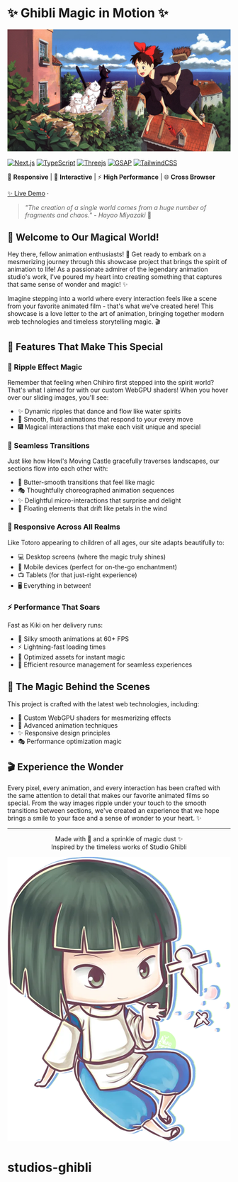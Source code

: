 # ✨ Ghibli Magic in Motion ✨

![Ghibli Inspired](/public//img/banner.webp)

<div>

[![Next.js](https://img.shields.io/badge/Next.js-15-black?style=for-the-badge&logo=next.js)](https://nextjs.org/)
[![TypeScript](https://img.shields.io/badge/TypeScript-5.0-blue?style=for-the-badge&logo=typescript)](https://www.typescriptlang.org/)
[![Threejs](https://img.shields.io/badge/Three.js-0.173.0-black?style=for-the-badge&logo=three.js)](https://threejs.org/docs/)
[![GSAP](https://img.shields.io/badge/GSAP-3.12.7-ff69b4?style=for-the-badge&logo=gsap)](https://gsap.com/)
[![TailwindCSS](https://img.shields.io/badge/TailwindCSS-3.0-38B2AC?style=for-the-badge&logo=tailwind-css)](https://tailwindcss.com/)

📱 **Responsive** | 🎨 **Interactive** | ⚡ **High Performance** | 🌐 **Cross Browser**

[✨ Live Demo](https://studiosghibli.netlify.app/) ·

</div>

> _"The creation of a single world comes from a huge number of fragments and chaos." - Hayao Miyazaki_ 🌱

## 🌟 Welcome to Our Magical World!

Hey there, fellow animation enthusiasts! 👋 Get ready to embark on a mesmerizing journey through this showcase project that brings the spirit of animation to life! As a passionate admirer of the legendary animation studio's work, I've poured my heart into creating something that captures that same sense of wonder and magic! ✨

Imagine stepping into a world where every interaction feels like a scene from your favorite animated film - that's what we've created here! This showcase is a love letter to the art of animation, bringing together modern web technologies and timeless storytelling magic. 🎬

## 🎨 Features That Make This Special

### 🌊 Ripple Effect Magic

Remember that feeling when Chihiro first stepped into the spirit world? That's what I aimed for with our custom WebGPU shaders! When you hover over our sliding images, you'll see:

- ✨ Dynamic ripples that dance and flow like water spirits
- 🎯 Smooth, fluid animations that respond to your every move
- 🎆 Magical interactions that make each visit unique and special

### 🎠 Seamless Transitions

Just like how Howl's Moving Castle gracefully traverses landscapes, our sections flow into each other with:

- 🌈 Butter-smooth transitions that feel like magic
- 🎭 Thoughtfully choreographed animation sequences
- ✨ Delightful micro-interactions that surprise and delight
- 🌸 Floating elements that drift like petals in the wind

### 📱 Responsive Across All Realms

Like Totoro appearing to children of all ages, our site adapts beautifully to:

- 💻 Desktop screens (where the magic truly shines)
- 📱 Mobile devices (perfect for on-the-go enchantment)
- 📺 Tablets (for that just-right experience)
- 🖥️ Everything in between!

### ⚡ Performance That Soars

Fast as Kiki on her delivery runs:

- 🚀 Silky smooth animations at 60+ FPS
- ⚡ Lightning-fast loading times
- 🎯 Optimized assets for instant magic
- 🌟 Efficient resource management for seamless experiences

## 💫 The Magic Behind the Scenes

This project is crafted with the latest web technologies, including:

- 🎨 Custom WebGPU shaders for mesmerizing effects
- 🌊 Advanced animation techniques
- ✨ Responsive design principles
- 🎭 Performance optimization magic

## 🎬 Experience the Wonder

Every pixel, every animation, and every interaction has been crafted with the same attention to detail that makes our favorite animated films so special. From the way images ripple under your touch to the smooth transitions between sections, we've created an experience that we hope brings a smile to your face and a sense of wonder to your heart. ✨

---

<p align="center">
Made with 💖 and a sprinkle of magic dust ✨
<br>
Inspired by the timeless works of Studio Ghibli
</p>

![Footer Image](/public//img/haku.webp)

# studios-ghibli
